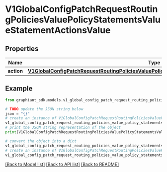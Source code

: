 # V1GlobalConfigPatchRequestRoutingPoliciesValuePolicyStatementsValueStatementActionsValue


## Properties

Name | Type | Description | Notes
------------ | ------------- | ------------- | -------------
**action** | [**V1GlobalConfigPatchRequestRoutingPoliciesValuePolicyStatementsValueStatementActionsValueAction**](V1GlobalConfigPatchRequestRoutingPoliciesValuePolicyStatementsValueStatementActionsValueAction.md) |  | [optional] 

## Example

```python
from graphiant_sdk.models.v1_global_config_patch_request_routing_policies_value_policy_statements_value_statement_actions_value import V1GlobalConfigPatchRequestRoutingPoliciesValuePolicyStatementsValueStatementActionsValue

# TODO update the JSON string below
json = "{}"
# create an instance of V1GlobalConfigPatchRequestRoutingPoliciesValuePolicyStatementsValueStatementActionsValue from a JSON string
v1_global_config_patch_request_routing_policies_value_policy_statements_value_statement_actions_value_instance = V1GlobalConfigPatchRequestRoutingPoliciesValuePolicyStatementsValueStatementActionsValue.from_json(json)
# print the JSON string representation of the object
print(V1GlobalConfigPatchRequestRoutingPoliciesValuePolicyStatementsValueStatementActionsValue.to_json())

# convert the object into a dict
v1_global_config_patch_request_routing_policies_value_policy_statements_value_statement_actions_value_dict = v1_global_config_patch_request_routing_policies_value_policy_statements_value_statement_actions_value_instance.to_dict()
# create an instance of V1GlobalConfigPatchRequestRoutingPoliciesValuePolicyStatementsValueStatementActionsValue from a dict
v1_global_config_patch_request_routing_policies_value_policy_statements_value_statement_actions_value_from_dict = V1GlobalConfigPatchRequestRoutingPoliciesValuePolicyStatementsValueStatementActionsValue.from_dict(v1_global_config_patch_request_routing_policies_value_policy_statements_value_statement_actions_value_dict)
```
[[Back to Model list]](../README.md#documentation-for-models) [[Back to API list]](../README.md#documentation-for-api-endpoints) [[Back to README]](../README.md)


